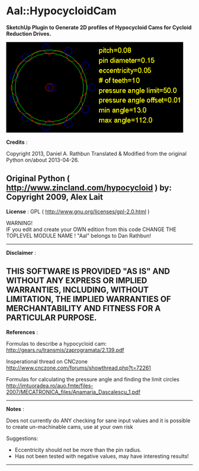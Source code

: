 # Aal::HypocycloidCam


__SketchUp Plugin to Generate 2D profiles of Hypocycloid Cams for Cycloid Reduction Drives.__

![](Aal_HypocycloidCam/python/Hypocycloid%20Gear%20Reduction_files/dxf_example.GIF)

  **Credits** :

  Copyright 2013, Daniel A. Rathbun
  Translated & Modified from the original Python on/about 2013-04-26.

  Original Python ( http://www.zincland.com/hypocycloid ) by:
  Copyright 2009, Alex Lait
 ---------------------------------------------------------------------------
  **License**  :  GPL ( http://www.gnu.org/licenses/gpl-2.0.html )

  WARNING!  
  IF you edit and create your OWN edition from this code
  CHANGE THE TOPLEVEL MODULE NAME ! "Aal" belongs to Dan Rathbun!

 ---------------------------------------------------------------------------
  **Disclaimer** :

  THIS SOFTWARE IS PROVIDED "AS IS" AND WITHOUT ANY EXPRESS OR
  IMPLIED WARRANTIES, INCLUDING, WITHOUT LIMITATION, THE IMPLIED
  WARRANTIES OF MERCHANTABILITY AND FITNESS FOR A PARTICULAR PURPOSE.
 ---------------------------------------------------------------------------
  **References** :

  Formulas to describe a hypocycloid cam:
    http://gears.ru/transmis/zaprogramata/2.139.pdf

  Insperational thread on CNCzone
    http://www.cnczone.com/forums/showthread.php?t=72261

  Formulas for calculating the pressure angle and finding the limit circles
    http://imtuoradea.ro/auo.fmte/files-2007/MECATRONICA_files/Anamaria_Dascalescu_1.pdf

 ---------------------------------------------------------------------------
  **Notes** :

  Does not currently do ANY checking for sane input values and it
  is possible to create un-machinable cams, use at your own risk

  Suggestions:
* Eccentricity should not be more than the pin radius.
* Has not been tested with negative values, may have interesting results! 
 
 
** **


